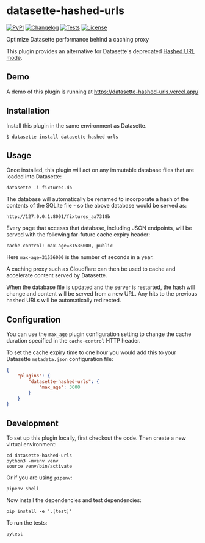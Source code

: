 # datasette-hashed-urls

[![PyPI](https://img.shields.io/pypi/v/datasette-hashed-urls.svg)](https://pypi.org/project/datasette-hashed-urls/)
[![Changelog](https://img.shields.io/github/v/release/simonw/datasette-hashed-urls?include_prereleases&label=changelog)](https://github.com/simonw/datasette-hashed-urls/releases)
[![Tests](https://github.com/simonw/datasette-hashed-urls/workflows/Test/badge.svg)](https://github.com/simonw/datasette-hashed-urls/actions?query=workflow%3ATest)
[![License](https://img.shields.io/badge/license-Apache%202.0-blue.svg)](https://github.com/simonw/datasette-hashed-urls/blob/main/LICENSE)

Optimize Datasette performance behind a caching proxy

This plugin provides an alternative for Datasette's deprecated [Hashed URL mode](https://docs.datasette.io/en/0.60.2/performance.html#hashed-url-mode).

## Demo

A demo of this plugin is running at https://datasette-hashed-urls.vercel.app/

## Installation

Install this plugin in the same environment as Datasette.

    $ datasette install datasette-hashed-urls

## Usage

Once installed, this plugin will act on any immutable database files that are loaded into Datasette:

    datasette -i fixtures.db

The database will automatically be renamed to incorporate a hash of the contents of the SQLite file - so the above database would be served as:

    http://127.0.0.1:8001/fixtures_aa7318b

Every page that accesss that database, including JSON endpoints, will be served with the following far-future cache expiry header:

    cache-control: max-age=31536000, public

Here `max-age=31536000` is the number of seconds in a year.

A caching proxy such as Cloudflare can then be used to cache and accelerate content served by Datasette.

When the database file is updated and the server is restarted, the hash will change and content will be served from a new URL. Any hits to the previous hashed URLs will be automatically redirected.

## Configuration

You can use the `max_age` plugin configuration setting to change the cache duration specified in the `cache-control` HTTP header.

To set the cache expiry time to one hour you would add this to your Datasette `metadata.json` configuration file:

```json
{
    "plugins": {
        "datasette-hashed-urls": {
            "max_age": 3600
        }
    }
}
```

## Development

To set up this plugin locally, first checkout the code. Then create a new virtual environment:

    cd datasette-hashed-urls
    python3 -mvenv venv
    source venv/bin/activate

Or if you are using `pipenv`:

    pipenv shell

Now install the dependencies and test dependencies:

    pip install -e '.[test]'

To run the tests:

    pytest
